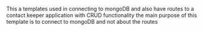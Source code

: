 This a templates used in connecting to mongoDB and also have routes to a contact keeper application with CRUD functionality the main purpose of this template is to connect to mongoDB and not about the routes
